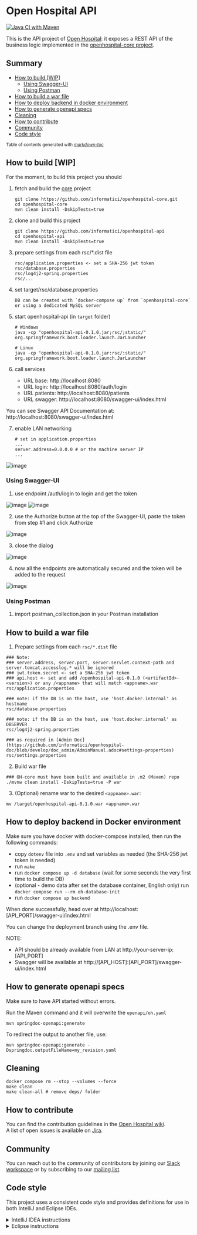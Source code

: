 # Open Hospital API

[![Java CI with Maven](https://github.com/informatici/openhospital-api/workflows/Java%20CI%20with%20Maven/badge.svg)](https://github.com/informatici/openhospital-api/actions?query=workflow%3A%22Java+CI+with+Maven%22)

This is the API project of [Open Hospital][openhospital]: it exposes a REST API of the business logic implemented in the [openhospital-core project][core].

## Summary

  * [How to build [WIP]](#how-to-build-wip)
    + [Using Swagger-UI](#using-swagger-ui)
    + [Using Postman](#using-postman)
  * [How to build a war file](#how-to-build-a-war-file)
  * [How to deploy backend in docker environment](#how-to-deploy-backend-in-docker-environment)
  * [How to generate openapi specs](#how-to-generate-openapi-specs)
  * [Cleaning](#cleaning)
  * [How to contribute](#how-to-contribute)
  * [Community](#community)
  * [Code style](#code-style)

<small>Table of contents generated with <i><a href='http://ecotrust-canada.github.io/markdown-toc/'>markdown-toc</a></i></small>


## How to build [WIP]

For the moment, to build this project you should 

 1. fetch and build the [core] project
    
        git clone https://github.com/informatici/openhospital-core.git
        cd openhospital-core
        mvn clean install -DskipTests=true
        
 2. clone and build this project
 
        git clone https://github.com/informatici/openhospital-api
        cd openhospital-api
        mvn clean install -DskipTests=true
        
 3. prepare settings from each rsc/*.dist file
 
        rsc/application.properties <- set a SHA-256 jwt token
        rsc/database.properties
        rsc/log4j2-spring.properties
        rsc/...
        
 4. set target/rsc/database.properties
 
        DB can be created with `docker-compose up` from `openhospital-core` or using a dedicated MySQL server
        
 5. start openhospital-api (in `target` folder)
 
        # Windows
        java -cp "openhospital-api-0.1.0.jar;rsc/;static/" org.springframework.boot.loader.launch.JarLauncher

        # Linux
        java -cp "openhospital-api-0.1.0.jar:rsc/:static/" org.springframework.boot.loader.launch.JarLauncher
        
 6. call services
    - URL base: http://localhost:8080
    - URL login: http://localhost:8080/auth/login
    - URL patients: http://localhost:8080/patients
    - URL swagger: http://localhost:8080/swagger-ui/index.html

You can see Swagger API Documentation at: http://localhost:8080/swagger-ui/index.html

 7. enable LAN networking

        # set in application.properties
        ...
        server.address=0.0.0.0 # or the machine server IP
        ...

![image](https://github.com/informatici/openhospital-api/assets/2938553/ea855a4a-2a57-4b6e-aa62-f218d4937ed8)

### Using Swagger-UI

 1. use endpoint /auth/login to login and get the token
 
![image](https://github.com/informatici/openhospital-api/assets/2938553/d77d88a7-893d-4163-a89d-06c0bbdccb4b)
![image](https://github.com/informatici/openhospital-api/assets/2938553/ce1a6ace-b4db-4672-9f36-b6d5aefc005f)

 2. use the Authorize button at the top of the Swagger-UI, paste the token from step #1 and click Authorize

![image](https://github.com/informatici/openhospital-api/assets/2938553/388450d5-7b8b-4f54-8210-ef37e5f85324)
 
 3. close the dialog

![image](https://github.com/informatici/openhospital-api/assets/2938553/787546c1-8378-4aac-99a1-ace2e28af160)

 4. now all the endpoints are automatically secured and the token will be added to the request

![image](https://github.com/informatici/openhospital-api/assets/2938553/131aa220-b134-4afc-a508-5e369427c0b8)

### Using Postman

 1. import postman_collection.json in your Postman installation
 
## How to build a war file

 1. Prepare settings from each `rsc/*.dist` file 

 ```
 ### Note: 
 ### server.address, server.port, server.servlet.context-path and server.tomcat.accesslog.* will be ignored
 ### jwt.token.secret <- set a SHA-256 jwt token
 ### api.host <- set and add /openhospital-api-0.1.0 (<artifactId>-<version>) or any /<appname> that will match <appname>.war
 rsc/application.properties
 
 ### note: if the DB is on the host, use 'host.docker.internal' as hostname
 rsc/database.properties
 
 ### note: if the DB is on the host, use 'host.docker.internal' as DBSERVER
 rsc/log4j2-spring.properties
 
 ### as required in [Admin Doc](https://github.com/informatici/openhospital-doc/blob/develop/doc_admin/AdminManual.adoc#settings-properties)
 rsc/settings.properties
 ```
 
 2. Build war file
 
 ```
 ### OH-core must have been built and available in .m2 (Maven) repo
 ./mvnw clean install -DskipTests=true -P war
 ```
 
 3. (Optional) rename war to the desired `<appname>.war`:
 
 ```
 mv /target/openhospital-api-0.1.0.war <appname>.war
 ```
 
## How to deploy backend in Docker environment

Make sure you have docker with docker-compose installed, then run the following commands:

- copy `dotenv` file into `.env` and set variables as needed (the SHA-256 jwt token is needed)
- run `make`
- run `docker compose up -d database` (wait for some seconds the very first time to build the DB)
- (optional - demo data after set the database container, English only) run `docker compose run --rm oh-database-init`
- run `docker compose up backend`

When done successfully, head over at http://localhost:[API_PORT]/swagger-ui/index.html

You can change the deployment branch using the .env file.

NOTE: 

- API should be already available from LAN at http://your-server-ip:[API_PORT]
- Swagger will be available at http://[API_HOST]:[API_PORT]/swagger-ui/index.html

## How to generate openapi specs

Make sure to have API started without errors.

Run the Maven command and it will overwrite the `openapi/oh.yaml`

	mvn springdoc-openapi:generate
	
To redirect the output to another file, use:

	mvn springdoc-openapi:generate -Dspringdoc.outputFileName=my_revision.yaml
	

## Cleaning

	docker compose rm --stop --volumes --force
	make clean
	make clean-all # remove deps/ folder


## How to contribute

You can find the contribution guidelines in the [Open Hospital wiki][contribution-guide].  
A list of open issues is available on [Jira][jira].

## Community

You can reach out to the community of contributors by joining 
our [Slack workspace][slack] or by subscribing to our [mailing list][ml].


## Code style

This project uses a consistent code style and provides definitions for use in both IntelliJ and Eclipse IDEs.

<details><summary>IntelliJ IDEA instructions</summary>

For IntelliJ IDEA the process for importing the code style is:

* Select *Settings* in the *File* menu
* Select *Editor*
* Select *Code Style*
* Expand the menu item and select *Java*
* Go to *Scheme* at the top, click on the setting button by the side of the drop-down list
* Select *Import Scheme*
* Select *IntelliJ IDE code style XML*
* Navigate to the location of the file which relative to the project root is:  `.ide-settings/idea/OpenHospital-code-style-configuration.xml`
* Select *OK* 
* At this point the code style is stored as part of the IDE and is used for **all** projects opened in the editor.  To restrict the settings to just this project again select the setting button by the side of the *Scheme* list and select *Copy to Project...*. If successful a notice appears in the window that reads: *For current project*.

</details>

<details><summary>Eclipse instructions</summary>

For Eclipse the process requires loading the formatting style and the import order separately.

* Select *Preferences* in the *Window* menu
* Select *Java*
* Select *Code Style* and expand the menu
* Select *Formatter*
* Select the *Import...* button
* Navigate to the location of the file which relative to the project root is:  `.ide-settings/eclipse/OpenHospital-Java-CodeStyle-Formatter.xml`
* Select *Open*
* At this point the code style is stored and is applicable to all projects opened in the IDE.  To restrict the settings just to this project select *Configure Project Specific Settings...* in the upper right.  In the next dialog select the *openhospital* repository and select *OK*.  In the next dialog select the *Enable project specific settings* checkbox.  Finally select *Apply and Close*.
* Back in the *Code Style* menu area, select *Organize Imports*
* Select *Import...*
* Navigate to the location of the file which relative to the project root is:  `.ide-settings/eclipse/OpenHospital.importorder`
* Select *Open*
* As with the formatting styles the import order is applicable to all projects.  In order to change it just for this project repeat the same steps as above for *Configure Project Specific Settings...*
 
</details> 

[openhospital]: https://www.open-hospital.org/
[core]: https://github.com/informatici/openhospital-core
[contribution-guide]: https://openhospital.atlassian.net/wiki/display/OH/Contribution+Guidelines
[jira]: https://openhospital.atlassian.net/jira/software/c/projects/OP/issues/
[slack]: https://join.slack.com/t/openhospitalworkspace/shared_invite/enQtOTc1Nzc0MzE2NjQ0LWIyMzRlZTU5NmNlMjE2MDcwM2FhMjRkNmM4YzI0MTAzYTA0YTI3NjZiOTVhMDZlNWUwNWEzMjE5ZDgzNWQ1YzE
[ml]: https://sourceforge.net/projects/openhospital/lists/openhospital-devel
